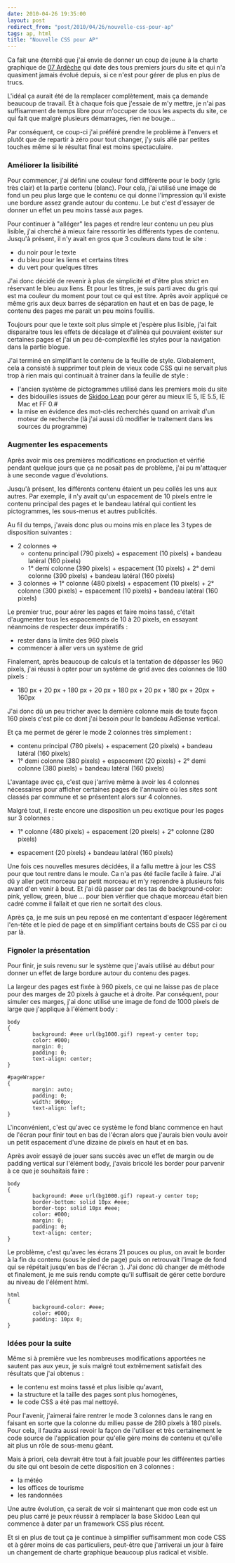 ```yaml
---
date: 2010-04-26 19:35:00
layout: post
redirect_from: "post/2010/04/26/nouvelle-css-pour-ap"
tags: ap, html
title: "Nouvelle CSS pour AP"
---
```


Ca fait une éternité que j'ai envie de donner un coup de jeune à la charte
graphique de [07 Ardèche](http://07-ardeche.com/) qui
date des tous premiers jours du site et qui n'a quasiment jamais évolué depuis,
si ce n'est pour gérer de plus en plus de trucs.

L'idéal ça aurait été de la remplacer complètement, mais ça demande beaucoup
de travail. Et à chaque fois que j'essaie de m'y mettre, je n'ai pas
suffisamment de temps libre pour m'occuper de tous les aspects du site, ce qui
fait que malgré plusieurs démarrages, rien ne bouge...

Par conséquent, ce coup-ci j'ai préféré prendre le problème à l'envers et
plutôt que de repartir à zéro pour tout changer, j'y suis allé par petites
touches même si le résultat final est moins spectaculaire.

### Améliorer la lisibilité

Pour commencer, j'ai défini une couleur fond différente pour le body (gris
très clair) et la partie contenu (blanc). Pour cela, j'ai utilisé une image de
fond un peu plus large que le contenu ce qui donne l'impression qu'il existe
une bordure assez grande autour du contenu. Le but c'est d'essayer de donner un
effet un peu moins tassé aux pages.

Pour continuer à "alléger" les pages et rendre leur contenu un peu plus
lisible, j'ai cherché à mieux faire ressortir les différents types de contenu.
Jusqu'à présent, il n'y avait en gros que 3 couleurs dans tout le
site :

* du noir pour le texte
* du bleu pour les liens et certains titres
* du vert pour quelques titres

J'ai donc décidé de revenir à plus de simplicité et d'être plus strict en
réservant le bleu aux liens. Et pour les titres, je suis parti avec du gris qui
est ma couleur du moment pour tout ce qui est titre. Après avoir appliqué ce
même gris aux deux barres de séparation en haut et en bas de page, le contenu
des pages me parait un peu moins fouillis.

Toujours pour que le texte soit plus simple et j'espère plus lisible, j'ai
fait disparaitre tous les effets de décalage et d'alinéa qui pouvaient exister
sur certaines pages et j'ai un peu dé-complexifié les styles pour la navigation
dans la partie blogue.

J'ai terminé en simplifiant le contenu de la feuille de style. Globalement,
cela a consisté à supprimer tout plein de vieux code CSS qui ne servait plus
trop à rien mais qui continuait à trainer dans la feuille de style :

* l'ancien système de pictogrammes utilisé dans les premiers mois du
site
* des bidouilles issues de [Skidoo
Lean](http://webhost.bridgew.edu/etribou/layouts/skidoo/lean/) pour gérer au mieux IE 5, IE 5.5, IE Mac et FF 0.#
* la mise en évidence des mot-clés recherchés quand on arrivait d'un moteur
de recherche (là j'ai aussi dû modifier le traitement dans les sources du
programme)

### Augmenter les espacements

Après avoir mis ces premières modifications en production et vérifié pendant
quelque jours que ça ne posait pas de problème, j'ai pu m'attaquer à une
seconde vague d'évolutions.

Jusqu'à présent, les différents contenu étaient un peu collés les uns aux
autres. Par exemple, il n'y avait qu'un espacement de 10 pixels entre le
contenu principal des pages et le bandeau latéral qui contient les
pictogrammes, les sous-menus et autres publicités.

Au fil du temps, j'avais donc plus ou moins mis en place les 3 types de
disposition suivantes :

* 2 colonnes =>
  - contenu principal (790 pixels) + espacement (10 pixels) + bandeau latéral
(160 pixels)
  - 1° demi colonne (390 pixels) + espacement (10 pixels) + 2° demi colonne
(390 pixels) + bandeau latéral (160 pixels)
* 3 colonnes => 1° colonne (480 pixels) + espacement (10 pixels) + 2°
colonne (300 pixels) + espacement (10 pixels) + bandeau latéral (160
pixels)

Le premier truc, pour aérer les pages et faire moins tassé, c'était
d'augmenter tous les espacements de 10 à 20 pixels, en essayant néanmoins de
respecter deux impératifs :

* rester dans la limite des 960 pixels
* commencer à aller vers un système de grid

Finalement, après beaucoup de calculs et la tentation de dépasser les 960
pixels, j'ai réussi à opter pour un système de grid avec des colonnes de 180
pixels :

* 180 px + 20 px + 180 px + 20 px + 180 px + 20 px + 180 px + 20px +
160px

J'ai donc dû un peu tricher avec la dernière colonne mais de toute façon 160
pixels c'est pile ce dont j'ai besoin pour le bandeau AdSense vertical.

Et ça me permet de gérer le mode 2 colonnes très simplement :

* contenu principal (780 pixels) + espacement (20 pixels) + bandeau latéral
(160 pixels)
* 1° demi colonne (380 pixels) + espacement (20 pixels) + 2° demi colonne
(380 pixels) + bandeau latéral (160 pixels)

L'avantage avec ça, c'est que j'arrive même à avoir les 4 colonnes
nécessaires pour afficher certaines pages de l'annuaire où les sites sont
classés par commune et se présentent alors sur 4 colonnes.

Malgré tout, il reste encore une disposition un peu exotique pour les pages
sur 3 colonnes :

* 1° colonne (480 pixels) + espacement (20 pixels) + 2° colonne (280 pixels)
+ espacement (20 pixels) + bandeau latéral (160 pixels)

Une fois ces nouvelles mesures décidées, il a fallu mettre à jour les CSS
pour que tout rentre dans le moule. Ca n'a pas été facile facile à faire. J'ai
dû y aller petit morceau par petit morceau et m'y reprendre à plusieurs fois
avant d'en venir à bout. Et j'ai dû passer par des tas de background-color:
pink, yellow, green, blue ... pour bien vérifier que chaque morceau était bien
cadré comme il fallait et que rien ne sortait des clous.

Après ça, je me suis un peu reposé en me contentant d'espacer légèrement
l'en-tête et le pied de page et en simplifiant certains bouts de CSS par ci ou
par là.

### Fignoler la présentation

Pour finir, je suis revenu sur le système que j'avais utilisé au début pour
donner un effet de large bordure autour du contenu des pages.

La largeur des pages est fixée à 960 pixels, ce qui ne laisse pas de place
pour des marges de 20 pixels à gauche et à droite. Par conséquent, pour simuler
ces marges, j'ai donc utilisé une image de fond de 1000 pixels de large que
j'applique à l'élément body :

```
body
{
        background: #eee url(bg1000.gif) repeat-y center top;
        color: #000;
        margin: 0;
        padding: 0;
        text-align: center;
}

#pageWrapper
{
        margin: auto;
        padding: 0;
        width: 960px;
        text-align: left;
}
```

L'inconvénient, c'est qu'avec ce système le fond blanc commence en haut de
l'écran pour finir tout en bas de l'écran alors que j'aurais bien voulu avoir
un petit espacement d'une dizaine de pixels en haut et en bas.

Après avoir essayé de jouer sans succès avec un effet de margin ou de
padding vertical sur l'élément body, j'avais bricolé les border pour parvenir à
ce que je souhaitais faire :

```
body
{
        background: #eee url(bg1000.gif) repeat-y center top;
        border-bottom: solid 10px #eee;
        border-top: solid 10px #eee;
        color: #000;
        margin: 0;
        padding: 0;
        text-align: center;
}
```

Le problème, c'est qu'avec les écrans 21 pouces ou plus, on avait le border
à la fin du contenu (sous le pied de page) puis on retrouvait l'image de fond
qui se répétait jusqu'en bas de l'écran :). J'ai donc dû changer de méthode et
finalement, je me suis rendu compte qu'il suffisait de gérer cette bordure au
niveau de l'élément html.

```
html
{
        background-color: #eee;
        color: #000;
        padding: 10px 0;
}
```

### Idées pour la suite

Même si à première vue les nombreuses modifications apportées ne sautent pas
aux yeux, je suis malgré tout extrêmement satisfait des résultats que j'ai
obtenus :

* le contenu est moins tassé et plus lisible qu'avant,
* la structure et la taille des pages sont plus homogènes,
* le code CSS a été pas mal nettoyé.

Pour l'avenir, j'aimerai faire rentrer le mode 3 colonnes dans le rang en
faisant en sorte que la colonne du milieu passe de 280 pixels à 180 pixels.
Pour cela, il faudra aussi revoir la façon de l'utiliser et très certainement
le code source de l'application pour qu'elle gère moins de contenu et qu'elle
ait plus un rôle de sous-menu géant.

Mais à priori, cela devrait être tout à fait jouable pour les différentes
parties du site qui ont besoin de cette disposition en 3 colonnes :

* la météo
* les offices de tourisme
* les randonnées

Une autre évolution, ça serait de voir si maintenant que mon code est un peu
plus carré je peux réussir à remplacer la base Skidoo Lean qui commence à dater
par un framework CSS plus récent.

Et si en plus de tout ça je continue à simplifier suffisamment mon code CSS
et à gérer moins de cas particuliers, peut-être que j'arriverai un jour à faire
un changement de charte graphique beaucoup plus radical et visible.
